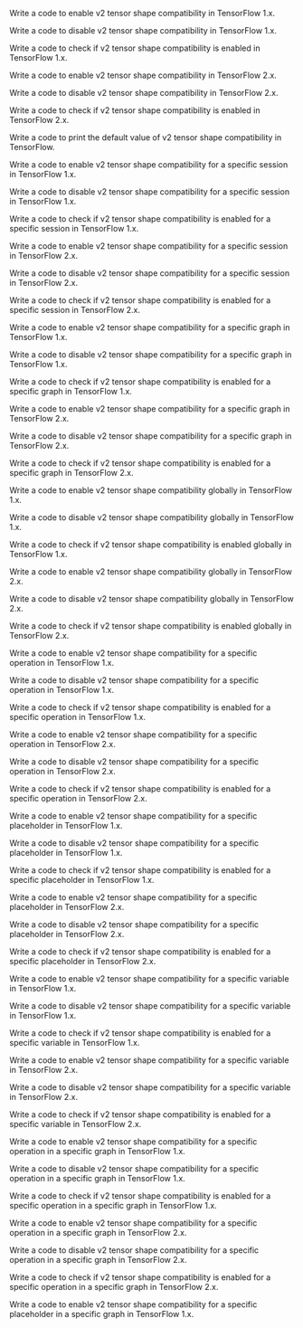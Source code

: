 Write a code to enable v2 tensor shape compatibility in TensorFlow 1.x.

Write a code to disable v2 tensor shape compatibility in TensorFlow 1.x.

Write a code to check if v2 tensor shape compatibility is enabled in TensorFlow 1.x.

Write a code to enable v2 tensor shape compatibility in TensorFlow 2.x.

Write a code to disable v2 tensor shape compatibility in TensorFlow 2.x.

Write a code to check if v2 tensor shape compatibility is enabled in TensorFlow 2.x.

Write a code to print the default value of v2 tensor shape compatibility in TensorFlow.

Write a code to enable v2 tensor shape compatibility for a specific session in TensorFlow 1.x.

Write a code to disable v2 tensor shape compatibility for a specific session in TensorFlow 1.x.

Write a code to check if v2 tensor shape compatibility is enabled for a specific session in TensorFlow 1.x.

Write a code to enable v2 tensor shape compatibility for a specific session in TensorFlow 2.x.

Write a code to disable v2 tensor shape compatibility for a specific session in TensorFlow 2.x.

Write a code to check if v2 tensor shape compatibility is enabled for a specific session in TensorFlow 2.x.

Write a code to enable v2 tensor shape compatibility for a specific graph in TensorFlow 1.x.

Write a code to disable v2 tensor shape compatibility for a specific graph in TensorFlow 1.x.

Write a code to check if v2 tensor shape compatibility is enabled for a specific graph in TensorFlow 1.x.

Write a code to enable v2 tensor shape compatibility for a specific graph in TensorFlow 2.x.

Write a code to disable v2 tensor shape compatibility for a specific graph in TensorFlow 2.x.

Write a code to check if v2 tensor shape compatibility is enabled for a specific graph in TensorFlow 2.x.

Write a code to enable v2 tensor shape compatibility globally in TensorFlow 1.x.

Write a code to disable v2 tensor shape compatibility globally in TensorFlow 1.x.

Write a code to check if v2 tensor shape compatibility is enabled globally in TensorFlow 1.x.

Write a code to enable v2 tensor shape compatibility globally in TensorFlow 2.x.

Write a code to disable v2 tensor shape compatibility globally in TensorFlow 2.x.

Write a code to check if v2 tensor shape compatibility is enabled globally in TensorFlow 2.x.

Write a code to enable v2 tensor shape compatibility for a specific operation in TensorFlow 1.x.

Write a code to disable v2 tensor shape compatibility for a specific operation in TensorFlow 1.x.

Write a code to check if v2 tensor shape compatibility is enabled for a specific operation in TensorFlow 1.x.

Write a code to enable v2 tensor shape compatibility for a specific operation in TensorFlow 2.x.

Write a code to disable v2 tensor shape compatibility for a specific operation in TensorFlow 2.x.

Write a code to check if v2 tensor shape compatibility is enabled for a specific operation in TensorFlow 2.x.

Write a code to enable v2 tensor shape compatibility for a specific placeholder in TensorFlow 1.x.

Write a code to disable v2 tensor shape compatibility for a specific placeholder in TensorFlow 1.x.

Write a code to check if v2 tensor shape compatibility is enabled for a specific placeholder in TensorFlow 1.x.

Write a code to enable v2 tensor shape compatibility for a specific placeholder in TensorFlow 2.x.

Write a code to disable v2 tensor shape compatibility for a specific placeholder in TensorFlow 2.x.

Write a code to check if v2 tensor shape compatibility is enabled for a specific placeholder in TensorFlow 2.x.

Write a code to enable v2 tensor shape compatibility for a specific variable in TensorFlow 1.x.

Write a code to disable v2 tensor shape compatibility for a specific variable in TensorFlow 1.x.

Write a code to check if v2 tensor shape compatibility is enabled for a specific variable in TensorFlow 1.x.

Write a code to enable v2 tensor shape compatibility for a specific variable in TensorFlow 2.x.

Write a code to disable v2 tensor shape compatibility for a specific variable in TensorFlow 2.x.

Write a code to check if v2 tensor shape compatibility is enabled for a specific variable in TensorFlow 2.x.

Write a code to enable v2 tensor shape compatibility for a specific operation in a specific graph in TensorFlow 1.x.

Write a code to disable v2 tensor shape compatibility for a specific operation in a specific graph in TensorFlow 1.x.

Write a code to check if v2 tensor shape compatibility is enabled for a specific operation in a specific graph in TensorFlow 1.x.

Write a code to enable v2 tensor shape compatibility for a specific operation in a specific graph in TensorFlow 2.x.

Write a code to disable v2 tensor shape compatibility for a specific operation in a specific graph in TensorFlow 2.x.

Write a code to check if v2 tensor shape compatibility is enabled for a specific operation in a specific graph in TensorFlow 2.x.

Write a code to enable v2 tensor shape compatibility for a specific placeholder in a specific graph in TensorFlow 1.x.